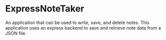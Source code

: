 # ExpressNoteTaker
An application that can be used to write, save, and delete notes. This application uses an express backend to save and retrieve note data from a JSON file.
